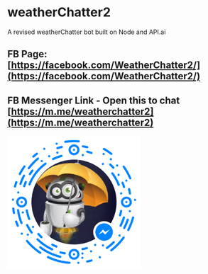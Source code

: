 # weatherChatter2
A revised weatherChatter bot built on Node and API.ai
## FB Page: [https://facebook.com/WeatherChatter2/](https://facebook.com/WeatherChatter2/)
## FB Messenger Link - Open this to chat [https://m.me/weatherchatter2](https://m.me/weatherchatter2)
<img src="https://raw.githubusercontent.com/LeeWarnock/weatherChatter2/master/Assets/messenger_code_340000086429698.png" width="300" alt="WeatherChatter2 Messenger code" title="WeatherChatter2 Messenger code">
